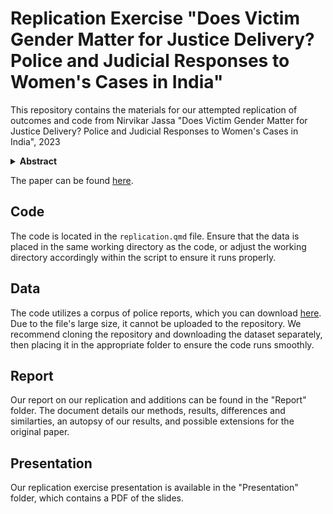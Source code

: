 # Replication Exercise "Does Victim Gender Matter for Justice Delivery? Police and Judicial Responses to Women's Cases in India"
This repository contains the materials for our attempted replication of outcomes and code from Nirvikar Jassa "Does Victim Gender Matter for Justice Delivery? Police and Judicial Responses to Women's Cases in India", 2023

<details>
<summary><strong>Abstract</strong></summary>  
<p style="font-size: 14px; background-color: #f5f5f5; padding: 10px; border-radius: 5px;">
Are women disadvantaged whilst accessing justice? I chart, for the first time, the full trajectory of accessing justice in India using an original dataset of roughly half a million crime reports, subsequently merged with court files. I demonstrate that particular complaints can be hindered when passing through nodes of the criminal justice system, and illustrate a pattern of “multi-stage” discrimination. In particular, I show that women's complaints are more likely to be delayed and dismissed at the police station and courthouse compared to men. Suspects that female complainants accuse of crime are less likely to be convicted and more likely to be acquitted, an imbalance that persists even when accounting for cases of violence against women (VAW). The application of machine learning to complaints reveals—contrary to claims by policymakers and judges—that VAW, including the extortive crime of dowry, are not “petty quarrels,” but may involve starvation, poisoning, and marital rape. In an attempt to make a causal claim about the impact of complainant gender on verdicts, I utilize topical inverse regression matching, a method that leverages high-dimensional text data. I show that those who suffer from cumulative disadvantage in society may face challenges across sequential stages of seeking restitution or punitive justice through formal state institutions.
</p>
</details>

The paper can be found [here](https://www.cambridge.org/core/services/aop-cambridge-core/content/view/81E4CE479AECAC3CEB4024FFE273565F/S0003055423000916a.pdf/does-victim-gender-matter-for-justice-delivery-police-and-judicial-responses-to-womens-cases-in-india.pdf).

## Code

The code is located in the `replication.qmd` file. Ensure that the data is placed in the same working directory as the code, or adjust the working directory accordingly within the script to ensure it runs properly.

## Data

The code utilizes a corpus of police reports, which you can download [here](https://georgetown.box.com/s/q2bj0g830oyg9dlp69optsve2zh37z5j). Due to the file's large size, it cannot be uploaded to the repository. We recommend cloning the repository and downloading the dataset separately, then placing it in the appropriate folder to ensure the code runs smoothly.

## Report

Our report on our replication and additions can be found in the "Report" folder. The document details our methods, results, differences and similarties, an autopsy of our results, and possible extensions for the original paper.

## Presentation

Our replication exercise presentation is available in the "Presentation" folder, which contains a PDF of the slides.
